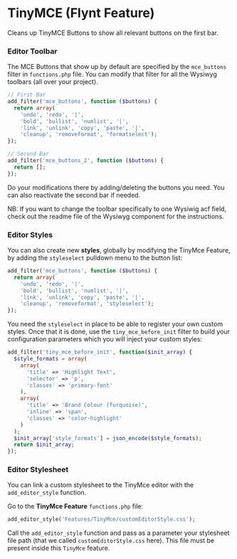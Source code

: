 # TinyMCE (Flynt Feature)

Cleans up TinyMCE Buttons to show all relevant buttons on the first bar.

### Editor Toolbar

The MCE Buttons that show up by default are specified by the `mce_buttons` filter in `functions.php` file.
You can modify that filter for all the Wysiwyg toolbars (all over your project).

```php
// First Bar
add_filter('mce_buttons', function ($buttons) {
  return array(
    'undo', 'redo', '|',
    'bold', 'bullist', 'numlist', '|',
    'link', 'unlink', 'copy', 'paste', '|',
    'cleanup', 'removeformat', 'formatselect');
});

// Second Bar
add_filter('mce_buttons_2', function ($buttons) {
  return [];
});
```
Do your modifications there by adding/deleting the buttons you need.
You can also reactivate the second bar if needed.

NB: If you want to change the toolbar specifically to one Wysiwig acf field, check out the readme file of the Wysiwyg component for the instructions.

### Editor Styles

You can also create new **styles**, globally by modifying the TinyMce Feature, by adding the `styleselect` pulldown menu to the button list:

```php
add_filter('mce_buttons', function ($buttons) {
  return array(
    'undo', 'redo', '|',
    'bold', 'bullist', 'numlist', '|',
    'link', 'unlink', 'copy', 'paste', '|',
    'cleanup', 'removeformat', 'styleselect');
});
```

You need the `styleselect` in place to be able to register your own custom styles.
Once that it is done, use the `tiny_mce_before_init` filter to build your configuration parameters which you will inject your custom styles:

```php
add_filter('tiny_mce_before_init', function($init_array) {
  $style_formats = array(
    array(
      'title' => 'Highlight Text',
      'selector' => 'p',
      'classes' => 'primary-font'
    ),
    array(
      'title' => 'Brand Colour (Turquoise)',
      'inline' => 'span',
      'classes' => 'color-highlight'
    )
  );
  $init_array['style_formats'] = json_encode($style_formats);
  return $init_array;
});
```

### Editor Stylesheet

You can link a custom stylesheet to the TinyMce editor with the `add_editor_style` function.

Go to the **TinyMce Feature** `functions.php` file:

```php
add_editor_style('Features/TinyMce/customEditorStyle.css');
```

Call the `add_editor_style` function and pass as a parameter your stylesheet file path (that we called `customEditorStyle.css` here). This file must be present inside this `TinyMce` feature.

